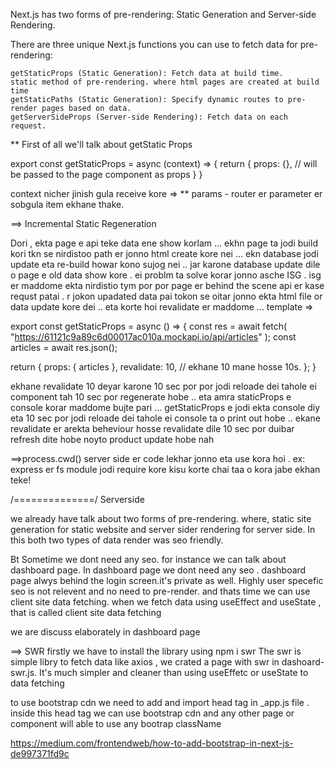 Next.js has two forms of pre-rendering: Static Generation and Server-side Rendering.

There are three unique Next.js functions you can use to fetch data for pre-rendering:

    getStaticProps (Static Generation): Fetch data at build time.
    static method of pre-rendering. where html pages are created at build time
    getStaticPaths (Static Generation): Specify dynamic routes to pre-render pages based on data.
    getServerSideProps (Server-side Rendering): Fetch data on each request.

\*\* First of all we'll talk about getStatic Props

export const getStaticProps = async (context) => {
return {
props: {}, // will be passed to the page component as props
}
}

context nicher jinish gula receive kore =>
\*\* params - router er parameter er sobgula item ekhane thake.

==> Incremental Static Regeneration

Dori , ekta page e api teke data ene show korlam ... ekhn page ta jodi build kori tkn se nirdistoo path er jonno html create kore nei ... ekn database jodi update eta re-build howar kono sujog nei .. jar karone database update dile o page e old data show kore . ei problm ta solve korar jonno asche ISG . isg er maddome ekta nirdistio tym por por page er behind the scene api er kase requst patai . r jokon upadated data pai tokon se oitar jonno ekta html file or data update kore dei .. eta korte hoi revalidate er maddome ...
template =>

export const getStaticProps = async () => {
const res = await fetch(
"https://61121c9a89c6d00017ac010a.mockapi.io/api/articles"
);
const articles = await res.json();

return {
props: { articles },
revalidate: 10, // ekhane 10 mane hosse 10s.
};
}

ekhane revalidate 10 deyar karone 10 sec por por jodi reloade dei tahole ei component tah 10 sec por regenerate hobe .. eta amra staticProps e console korar maddome bujte pari ... getStaticProps e jodi ekta console diy eta 10 sec por jodi reloade dei tahole ei console ta o print out hobe .. ekane revalidate er arekta beheviour hosse revalidate dile 10 sec por duibar refresh dite hobe noyto product update hobe nah

==>process.cwd()
server side er code lekhar jonno eta use kora hoi . ex: express er fs module jodi require kore kisu korte chai taa o kora jabe ekhan teke!

/==============/
Serverside

<!-- client side data fetching -->

we already have talk about two forms of pre-rendering. where, static site generation for static website and server sider rendering for server side.
In this both two types of data render was seo friendly.

Bt Sometime we dont need any seo. for instance we can talk about dashboard page. In dashboard page we dont need any seo . dashboard page alwys behind the login screen.it's private as well. Highly user specefic seo is not relevent and no need to pre-render. and thats time we can use client site data fetching. when we fetch data using useEffect and useState , that is called client site data fetching

we are discuss elaborately in dashboard page

==> SWR
firstly we have to install the library using npm i swr
The swr is simple libry to fetch data like axios , we crated a page with swr in dashoard-swr.js. It's much simpler and cleaner than using useEffetc or useState to data fetching

<!-- bootstrap cdn -->

to use bootstrap cdn we need to add and import head tag in \_app.js file . inside this head tag we can use bootstrap cdn and any other page or component will able to use any bootrap className

<!-- react bootstrap -->

https://medium.com/frontendweb/how-to-add-bootstrap-in-next-js-de997371fd9c
